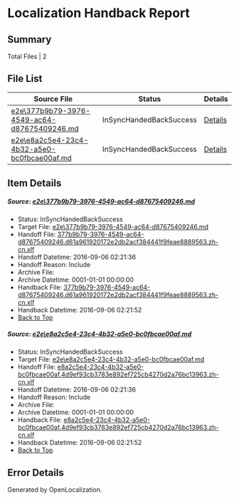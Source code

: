 # <a name='report-top'></a> Localization Handback Report

## Summary
 Total Files | 2

## File List
 Source File | Status | Details 
 ----------- | ------ | ------- 
 [e2e\377b9b79-3976-4549-ac64-d87675409246.md](https://github.com/OpenLocalizationTestOrg/ol-test0/blob/c047866d66620872a2dadfe601b1aec335154100/e2e/377b9b79-3976-4549-ac64-d87675409246.md) | InSyncHandedBackSuccess | [Details](#8292f4257a193095ba7899718cfbaf1b33d319d64)
 [e2e\e8a2c5e4-23c4-4b32-a5e0-bc0fbcae00af.md](https://github.com/OpenLocalizationTestOrg/ol-test0/blob/c047866d66620872a2dadfe601b1aec335154100/e2e/e8a2c5e4-23c4-4b32-a5e0-bc0fbcae00af.md) | InSyncHandedBackSuccess | [Details](#195fae57f304a1e2df10a181699f626010c556b210)

## Item Details
##### <a name='8292f4257a193095ba7899718cfbaf1b33d319d64'></a> Source: [e2e\377b9b79-3976-4549-ac64-d87675409246.md](https://github.com/OpenLocalizationTestOrg/ol-test0/blob/c047866d66620872a2dadfe601b1aec335154100/e2e/377b9b79-3976-4549-ac64-d87675409246.md)
* Status: InSyncHandedBackSuccess
* Target File: [e2e\377b9b79-3976-4549-ac64-d87675409246.md](https://github.com/OpenLocalizationTestOrg/ol-test0-zhcn/blob/905375312b33f935f57adfafdc709b7037e7df5b/e2e/377b9b79-3976-4549-ac64-d87675409246.md)
* Handoff File: [377b9b79-3976-4549-ac64-d87675409246.d61a961920172e2db2acf384441f9feae8889563.zh-cn.xlf](https://github.com/OpenLocalizationTestOrg/ol-test0-handoff/blob/8cbc598cd5eb4dfb02c7483100dabe10d0138d22/ol-handoff/OpenLocalizationTestOrg/ol-test0-zhcn/ci/377b9b79-3976-4549-ac64-d87675409246.d61a961920172e2db2acf384441f9feae8889563.zh-cn.xlf)
* Handoff Datetime: 2016-09-06 02:21:36
* Handoff Reason: Include
* Archive File: 
* Archive Datetime: 0001-01-01 00:00:00
* Handback File: [377b9b79-3976-4549-ac64-d87675409246.d61a961920172e2db2acf384441f9feae8889563.zh-cn.xlf](https://github.com/OpenLocalizationTestOrg/ol-test0-handback/blob/6092279fd86501a7078d6a439756c3efb2c04b23/ol-handback/OpenLocalizationTestOrg/ol-test0-zhcn/ci/377b9b79-3976-4549-ac64-d87675409246.d61a961920172e2db2acf384441f9feae8889563.zh-cn.xlf)
* Handback Datetime: 2016-09-06 02:21:52
* [Back to Top](#report-top)

##### <a name='195fae57f304a1e2df10a181699f626010c556b210'></a> Source: [e2e\e8a2c5e4-23c4-4b32-a5e0-bc0fbcae00af.md](https://github.com/OpenLocalizationTestOrg/ol-test0/blob/c047866d66620872a2dadfe601b1aec335154100/e2e/e8a2c5e4-23c4-4b32-a5e0-bc0fbcae00af.md)
* Status: InSyncHandedBackSuccess
* Target File: [e2e\e8a2c5e4-23c4-4b32-a5e0-bc0fbcae00af.md](https://github.com/OpenLocalizationTestOrg/ol-test0-zhcn/blob/905375312b33f935f57adfafdc709b7037e7df5b/e2e/e8a2c5e4-23c4-4b32-a5e0-bc0fbcae00af.md)
* Handoff File: [e8a2c5e4-23c4-4b32-a5e0-bc0fbcae00af.4d9ef93cb3783e892ef725cb4270d2a76bc13963.zh-cn.xlf](https://github.com/OpenLocalizationTestOrg/ol-test0-handoff/blob/8cbc598cd5eb4dfb02c7483100dabe10d0138d22/ol-handoff/OpenLocalizationTestOrg/ol-test0-zhcn/ci/e8a2c5e4-23c4-4b32-a5e0-bc0fbcae00af.4d9ef93cb3783e892ef725cb4270d2a76bc13963.zh-cn.xlf)
* Handoff Datetime: 2016-09-06 02:21:36
* Handoff Reason: Include
* Archive File: 
* Archive Datetime: 0001-01-01 00:00:00
* Handback File: [e8a2c5e4-23c4-4b32-a5e0-bc0fbcae00af.4d9ef93cb3783e892ef725cb4270d2a76bc13963.zh-cn.xlf](https://github.com/OpenLocalizationTestOrg/ol-test0-handback/blob/6092279fd86501a7078d6a439756c3efb2c04b23/ol-handback/OpenLocalizationTestOrg/ol-test0-zhcn/ci/e8a2c5e4-23c4-4b32-a5e0-bc0fbcae00af.4d9ef93cb3783e892ef725cb4270d2a76bc13963.zh-cn.xlf)
* Handback Datetime: 2016-09-06 02:21:52
* [Back to Top](#report-top)


## Error Details

Generated by OpenLocalization.
